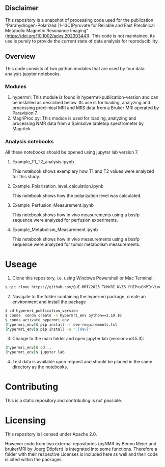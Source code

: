 ## Disclaimer
This repository is a snapshot of processing code used for the publication "Parahydrogen-Polarized [1-13C]Pyruvate for Reliable and Fast Preclinical Metabolic Magnetic Resonance Imaging"(https://doi.org/10.1002/advs.202303441).
This code is not maintained, its use is purely to provide the current state of data analysis for reproducibility.

## Overview
This code consists of two python modules that are used by four data analysis jupyter notebooks.
### Modules
1. hypermri: This module is found in hypermri-publication-version and can be installed as described below. Its use
is for loading, analyzing and processing preclinical MRI and MRS data from a Bruker MRI operated by Paravision 7.
2. MagriProc.py: This module is used for loading, analyzing and processing NMR data from a Spinsolve tabletop spectrometer 
by Magritek.
### Analysis notebooks
All these notebooks should be opened using jupyter lab version 7.
1. Example_T1_T2_analysis.ipynb

    This notebook shows exemplary how T1 and T2 values were analyzed for this study.
2. Example_Polarization_level_calculation.ipynb

    This notebook shows how the polarization level was calculated.
3. Example_Perfusion_Measurement.ipynb

    This notebook shows how in vivo measurements using a bssfp sequence were analyzed for
    perfusion experiments.
4. Example_Metabolism_Measurement.ipynb
   
    This notebook shows how in vivo measurements using a bssfp sequence were analyzed
    for tumor metabolism measurements.



# Useage
1. Clone this repository, i.e. using Windows Powershell or Mac Terminal:
```bash
$ git clone https://github.com/QuE-MRT/2023_TUMKRI_NVIS_PHIPvsDNPInVivoStudy
```
2. Navigate to the folder containing the hypermri package, create an environment and install the package
```bash
$ cd hypermri_publication_version
$ conda  conda create -n hypermri_env python==3.10.10
$ conda activate hypermri_env
(hypermri_env)$ pip install -r dev-requirements.txt
(hypermri_env)$ pip install -e ".[dev]"
```
3. Change to the main folder and open jupyter lab (version>=3.5.3):
```bash
(hypermri_env)$ cd ..
(hypermri_env)$ jupyter lab
```
4. Test data is available upon request and should be placed in the same directory as the notebooks.

# Contributing
This is a static repository and contributing is not possible.

# Licensing
This repository is licensed under Apache 2.0.

However code from two external repositories (pyNMR by Benno Meier and brukerMRI by Joerg Döpfert) is integrated
into some functions. 
Therefore a folder with their respective Licenses is included here as well and their code is cited within the packages.
